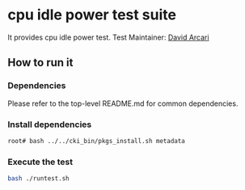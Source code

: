 # cpu idle power test suite
It provides cpu idle power test.
Test Maintainer: [David Arcari](mailto:darcari@redhat.com)

## How to run it

### Dependencies
Please refer to the top-level README.md for common dependencies.

### Install dependencies
```bash
root# bash ../../cki_bin/pkgs_install.sh metadata
```

### Execute the test
```bash
bash ./runtest.sh
```
